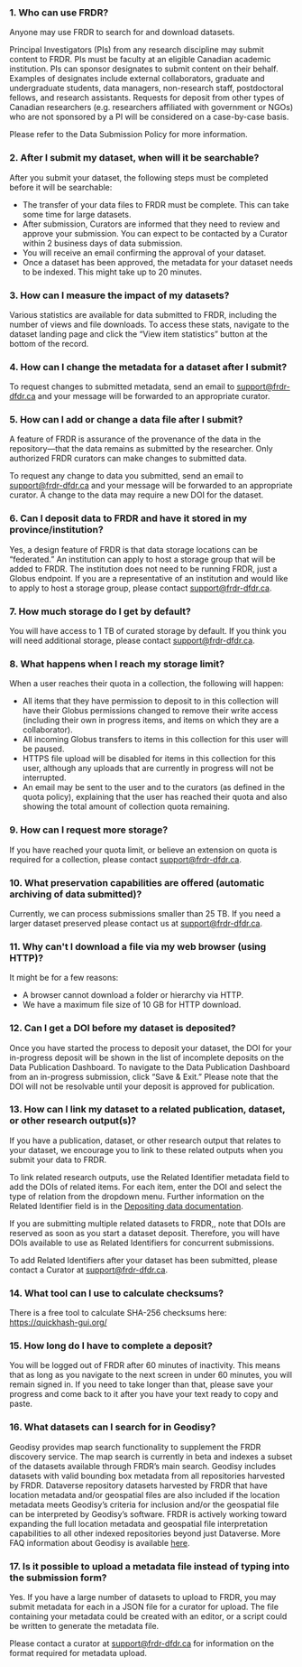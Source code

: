 ### 1. Who can use FRDR?
Anyone may use FRDR to search for and download datasets.

Principal Investigators (PIs) from any research discipline may submit content to FRDR. PIs must be faculty at an eligible Canadian academic institution. PIs can sponsor designates to submit content on their behalf. Examples of designates include external collaborators, graduate and undergraduate students, data managers, non-research staff, postdoctoral fellows, and research assistants. Requests for deposit from other types of Canadian researchers (e.g. researchers affiliated with government or NGOs) who are not sponsored by a PI will be considered on a case-by-case basis.

Please refer to the Data Submission Policy for more information.

### 2. After I submit my dataset, when will it be searchable?
After you submit your dataset, the following steps must be completed before it will be searchable:

* The transfer of your data files to FRDR must be complete. This can take some time for large datasets.
* After submission, Curators are informed that they need to review and approve your submission. You can expect to be contacted by a Curator within 2 business days of data submission.
* You will receive an email confirming the approval of your dataset.
* Once a dataset has been approved, the metadata for your dataset needs to be indexed. This might take up to 20 minutes.

### 3. How can I measure the impact of my datasets?
Various statistics are available for data submitted to FRDR, including the number of views and file downloads. To access these stats, navigate to the dataset landing page and click the “View item statistics” button at the bottom of the record.

### 4. How can I change the metadata for a dataset after I submit?
To request changes to submitted metadata, send an email to [support@frdr-dfdr.ca](mailto:support@frdr-dfdr.ca) and your message will be forwarded to an appropriate curator. 

### 5. How can I add or change a data file after I submit?
A feature of FRDR is assurance of the provenance of the data in the repository—that the data remains as submitted by the researcher. Only authorized FRDR curators can make changes to submitted data.

To request any change to data you submitted, send an email to [support@frdr-dfdr.ca](mailto:support@frdr-dfdr.ca) and your message will be forwarded to an appropriate curator. A change to the data may require a new DOI for the dataset.

### 6. Can I deposit data to FRDR and have it stored in my province/institution?
Yes, a design feature of FRDR is that data storage locations can be “federated.” An institution can apply to host a storage group that will be added to FRDR. The institution does not need to be running FRDR, just a Globus endpoint. If you are a representative of an institution and would like to apply to host a storage group, please contact [support@frdr-dfdr.ca](mailto:support@frdr-dfdr.ca).

### 7. How much storage do I get by default?
You will have access to 1 TB of curated storage by default. If you think you will need additional storage, please contact [support@frdr-dfdr.ca](mailto:support@frdr-dfdr.ca).

### 8. What happens when I reach my storage limit?
When a user reaches their quota in a collection, the following will happen:

* All items that they have permission to deposit to in this collection will have their Globus permissions changed to remove their write access (including their own in progress items, and items on which they are a collaborator).
* All incoming Globus transfers to items in this collection for this user will be paused.
* HTTPS file upload will be disabled for items in this collection for this user, although any uploads that are currently in progress will not be interrupted.
* An email may be sent to the user and to the curators (as defined in the quota policy), explaining that the user has reached their quota and also showing the total amount of collection quota remaining.

### 9. How can I request more storage?
If you have reached your quota limit, or believe an extension on quota is required for a collection, please contact [support@frdr-dfdr.ca](mailto:support@frdr-dfdr.ca).

### 10. What preservation capabilities are offered (automatic archiving of data submitted)?
Currently, we can process submissions smaller than 25 TB. If you need a larger dataset preserved please contact us at [support@frdr-dfdr.ca](mailto:support@frdr-dfdr.ca).

### 11. Why can't I download a file via my web browser (using HTTP)?
It might be for a few reasons:
* A browser cannot download a folder or hierarchy via HTTP.
* We have a maximum file size of 10 GB for HTTP download.

### 12. Can I get a DOI before my dataset is deposited?
Once you have started the process to deposit your dataset, the DOI for your in-progress deposit will be shown in the list of incomplete deposits on the Data Publication Dashboard. To navigate to the Data Publication Dashboard from an in-progress submission, click “Save & Exit.” Please note that the DOI will not be resolvable until your deposit is approved for publication.

### 13. How can I link my dataset to a related publication, dataset, or other research output(s)?
If you have a publication, dataset, or other research output that relates to your dataset, we encourage you to link to these related outputs when you submit your data to FRDR.

To link related research outputs, use the Related Identifier metadata field to add the DOIs of related items. For each item, enter the DOI and select the type of relation from
the dropdown menu. Further information on the Related Identifier field is in the [Depositing data documentation](https://www.frdr-dfdr.ca/docs/en/depositing_data/).

If you are submitting multiple related datasets to FRDR,, note that DOIs are reserved as soon as you start a dataset deposit. Therefore, you will have DOIs available to use as Related Identifiers for concurrent submissions.

To add Related Identifiers after your dataset has been submitted, please contact a Curator at [support@frdr-dfdr.ca](mailto:support@frdr-dfdr.ca).

### 14. What tool can I use to calculate checksums?
There is a free tool to calculate SHA-256 checksums here: https://quickhash-gui.org/

### 15. How long do I have to complete a deposit?
You will be logged out of FRDR after 60 minutes of inactivity. This means that as long as you navigate to the next screen in under 60 minutes, you will remain signed in. If you need to take longer than that, please save your progress and come back to it after you have your text ready to copy and paste.

### 16. What datasets can I search for in Geodisy?
Geodisy provides map search functionality to supplement the FRDR discovery service. The map search is currently in beta and indexes a subset of the datasets available through FRDR’s main search. Geodisy includes datasets with valid bounding box metadata from all repositories harvested by FRDR. Dataverse repository datasets harvested by FRDR that have location metadata and/or geospatial files are also included if the location metadata meets Geodisy’s criteria for inclusion and/or the geospatial file can be interpreted by Geodisy’s software. FRDR is actively working toward expanding the full location metadata and geospatial file interpretation capabilities to all other indexed repositories beyond just Dataverse. More FAQ information about Geodisy is available [here](https://github.com/ubc-library/geodisy/blob/master/Documentation/userguides/FAQ.md).

### 17. Is it possible to upload a metadata file instead of typing into the submission form?
Yes. If you have a large number of datasets to upload to FRDR, you may submit metadata for each in a JSON file for a curator for upload. The file containing your metadata could be created with an editor, or a script could be written to generate the metadata file.

Please contact a curator at [support@frdr-dfdr.ca](mailto:support@frdr-dfdr.ca) for information on the format required for metadata upload.
